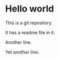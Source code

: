 # Hello world

This is a git repository.

It has a readme file in it.

Another line.

Yet another line.
